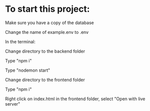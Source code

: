 # To start this project:

Make sure you have a copy of the database

Change the name of example.env to .env

In the terminal:

  Change directory to the backend folder
  
  Type "npm i"
  
  Type "nodemon start"
  
  Change directory to the frontend folder
  
  Type "npm i"
  
  
Right click on index.html in the frontend folder, select "Open with live server"
